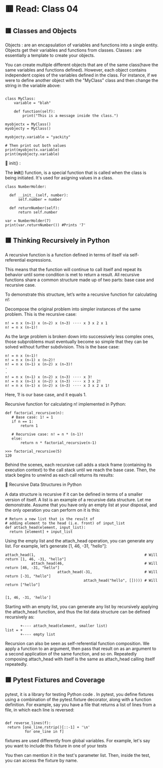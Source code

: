 #  :red_square: Read: Class 04

 ## :red_square: Classes and Objects
 
  
Objects : are an encapsulation of variables and functions into a single entity. Objects get their variables and functions from classes.
Classes : are essentially a template to create your objects.

You can create multiple different objects that are of the same class(have the same variables and functions defined).
 However, each object contains independent copies of the variables defined in the class.
 For instance, if we were to define another object with the "MyClass" class and then change the string in the variable above:
 
```
 
class MyClass:
    variable = "blah"

    def function(self):
        print("This is a message inside the class.")

myobjectx = MyClass()
myobjecty = MyClass()

myobjecty.variable = "yackity"

# Then print out both values
print(myobjectx.variable)
print(myobjecty.variable)
```
 
:small_blue_diamond: init() :

The __init__() function, is a special function that is called when the class is being initiated.
It's used for asigning values in a class.
 ```
 class NumberHolder:

   def __init__(self, number):
       self.number = number

   def returnNumber(self):
       return self.number

var = NumberHolder(7)
print(var.returnNumber()) #Prints '7'
 ```
 
 
 

  ## :red_square: Thinking Recursively in Python
 
 A recursive function is a function defined in terms of itself via self-referential expressions.

This means that the function will continue to call itself and repeat its behavior until some condition is met to return a result.
All recursive functions share a common structure made up of two parts: base case and recursive case.

To demonstrate this structure, let’s write a recursive function for calculating n!:



Decompose the original problem into simpler instances of the same problem. This is the recursive case:
 ```
n! = n x (n−1) x (n−2) x (n−3) ⋅⋅⋅⋅ x 3 x 2 x 1
n! = n x (n−1)!
 ```


As the large problem is broken down into successively less complex ones, those subproblems must eventually become so simple that they can be solved without further subdivision. This is the base case:

 ```
n! = n x (n−1)! 
n! = n x (n−1) x (n−2)!
n! = n x (n−1) x (n−2) x (n−3)!
⋅
⋅
n! = n x (n−1) x (n−2) x (n−3) ⋅⋅⋅⋅ x 3!
n! = n x (n−1) x (n−2) x (n−3) ⋅⋅⋅⋅ x 3 x 2!
n! = n x (n−1) x (n−2) x (n−3) ⋅⋅⋅⋅ x 3 x 2 x 1!
 ```
Here, 1! is our base case, and it equals 1.

Recursive function for calculating n! implemented in Python:
 ```
def factorial_recursive(n):
    # Base case: 1! = 1
    if n == 1:
        return 1

    # Recursive case: n! = n * (n-1)!
    else:
        return n * factorial_recursive(n-1)
  ```
   ```
>>> factorial_recursive(5)
120
 ```
Behind the scenes, each recursive call adds a stack frame (containing its execution context) to the call stack until we reach the base case.
Then, the stack begins to unwind as each call returns its results:

 :small_blue_diamond: Recursive Data Structures in Python
 
 A data structure is recursive if it can be deﬁned in terms of a smaller version of itself. A list is an example of a recursive data structure.
 Let me demonstrate. Assume that you have only an empty list at your disposal, and the only operation you can perform on it is this:
  ```
  # Return a new list that is the result of
# adding element to the head (i.e. front) of input_list
def attach_head(element, input_list):
    return [element] + input_list
   ```
   Using the empty list and the attach_head operation, you can generate any list. For example, let’s generate [1, 46, -31, "hello"]:
```
attach_head(1,                                                  # Will return [1, 46, -31, "hello"]
            attach_head(46,                                     # Will return [46, -31, "hello"]
                        attach_head(-31,                        # Will return [-31, "hello"]
                                    attach_head("hello", [])))) # Will return ["hello"]
```
```
 
[1, 46, -31, 'hello']
```

Starting with an empty list, you can generate any list by recursively applying the attach_head function,
and thus the list data structure can be defined recursively as:
```
       +---- attach_head(element, smaller list)
list = +
       +---- empty list
```
Recursion can also be seen as self-referential function composition. 
We apply a function to an argument, then pass that result on as an argument to a second application of the same function, and so on. 
Repeatedly composing attach_head with itself is the same as attach_head calling itself repeatedly.

 

  ## :red_square: Pytest Fixtures and Coverage
  
  pytest, it is a library for testing Python code .
  In pytest, you define fixtures using a combination of the pytest.fixture decorator, along with a function definition. 
  For example, say you have a file that returns a list of lines from a file, in which each line is reversed:
  ```
  
def reverse_lines(f):
   return [one_line.rstrip()[::-1] + '\n'
           for one_line in f]
  ```
  
   fixtures are used differently from global variables. 
   For example, let's say you want to include this fixture in one of your tests
   
   You then can mention it in the test's parameter list. Then, inside the test, you can access the fixture by name.  

 
